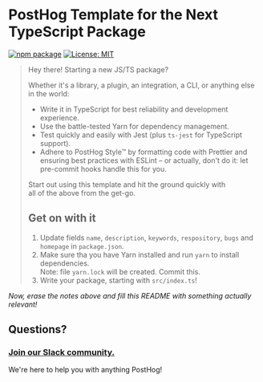 # PostHog Template for the Next TypeScript Package

[![npm package](https://img.shields.io/npm/v/♦️♦️♦️SET-YOUR-OWN-PACKAGE-NAME-HERE♦️♦️♦️?style=flat-square)](https://www.npmjs.com/package/♦️♦️♦️SET-YOUR-OWN-PACKAGE-NAME-HERE♦️♦️♦️)
[![License: MIT](https://img.shields.io/badge/License-MIT-red.svg?style=flat-square)](https://opensource.org/licenses/MIT)

> Hey there! Starting a new JS/TS package?
>
> Whether it's a library, a plugin, an integration, a CLI, or anything else in the world:
>
> -   Write it in TypeScript for best reliability and development experience.
> -   Use the battle-tested Yarn for dependency management.
> -   Test quickly and easily with Jest (plus `ts-jest` for TypeScript support).
> -   Adhere to PostHog Style™️ by formatting code with Prettier and ensuring best practices with ESLint
>     – or actually, don't do it: let pre-commit hooks handle this for you.
>
> Start out using this template and hit the ground quickly with all of the above from the get-go.
>
> ## Get on with it
>
> 1. Update fields `name`, `description`, `keywords`, `respository`, `bugs` and `homepage` in `package.json`.
> 2. Make sure tha you have Yarn installed and run `yarn` to install dependencies.  
>    Note: file `yarn.lock` will be created. Commit this.
> 3. Write your package, starting with `src/index.ts`!

*Now, erase the notes above and fill this README with something actually relevant!*

## Questions?

### [Join our Slack community.](https://join.slack.com/t/posthogusers/shared_invite/enQtOTY0MzU5NjAwMDY3LTc2MWQ0OTZlNjhkODk3ZDI3NDVjMDE1YjgxY2I4ZjI4MzJhZmVmNjJkN2NmMGJmMzc2N2U3Yjc3ZjI5NGFlZDQ)

We're here to help you with anything PostHog!
